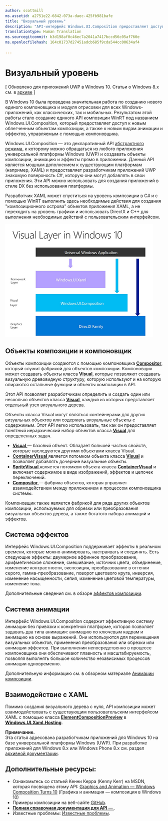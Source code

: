 ```yaml
---
author: scottmill
ms.assetid: a2751e22-6842-073a-daec-425fb981bafe
title: "Визуальный уровень"
description: "API-интерфейс Windows.UI.Composition предоставляет доступ к уровню композиции, находящемуся между уровнем платформы (XAML) и уровнем графики (DirectX)."
translationtype: Human Translation
ms.sourcegitcommit: b3d198af0c46ec7a2041a7417bccd56c05af760e
ms.openlocfilehash: 164c01737d27451adcb685f9cda544cc00634af4

---
```

# Визуальный уровень

\[ Обновлено для приложений UWP в Windows 10. Статьи о Windows 8.x см. в [архиве](http://go.microsoft.com/fwlink/p/?linkid=619132) \]

В Windows 10 была проведена значительная работа по созданию нового единого компоновщика и модуля отрисовки для всех Windows-приложений, как классических, так и мобильных. Результатом этой работы стало создание единого API композиции WinRT под названием Windows.UI.Composition, который предоставляет доступ к новым облегченным объектам композиции, а также к новым видам анимации и эффектов, управляемым с помощью компоновщика.

Windows.UI.Composition — это декларативный API [абстрактного режима](https://msdn.microsoft.com/library/windows/desktop/ff684178.aspx), к которому можно обращаться из любого приложения универсальной платформы Windows (UWP) и создавать объекты композиции, анимацию и эффекты прямо в приложении. Данный API является мощным дополнением к существующим платформам (например, XAML) и предоставляет разработчикам приложений UWP знакомую поверхность C#, которую они могут добавлять в свои приложения. Эти API можно использовать для создания приложений в стиле DX без использования платформы.

Разработчик XAML может спуститься на уровень композиции в C# и с помощью WinRT выполнить здесь необходимые действия для создания "композиционного острова" объектов приложения XAML, а не переходить на уровень графики и использовать DirectX и C++ для выполнения необходимых действий с пользовательским интерфейсом.

![](images/layers-win-ui-composition.png)
## <span id="Composition_Objects_and_The_Compositor"></span><span id="composition_objects_and_the_compositor"></span><span id="COMPOSITION_OBJECTS_AND_THE_COMPOSITOR"></span>Объекты композиции и компоновщик

Объекты композиции создаются с помощью компоновщика [**Compositor**](https://msdn.microsoft.com/library/windows/apps/Dn706789), который служит фабрикой для объектов композиции. Компоновщик может создавать объекты класса [**Visual**](https://msdn.microsoft.com/library/windows/apps/Dn706858), которые позволяют создавать визуальную древовидную структуру, которую используют и на которую опираются остальные функции и объекты композиции в API.

Этот API позволяет разработчикам определить и создать один или несколько объектов класса [**Visual**](https://msdn.microsoft.com/library/windows/apps/Dn706858), каждый из которых представляет отдельный узел визуального дерева.

Объекты класса Visual могут являться контейнерами для других визуальных объектов или содержать визуальные объекты с содержимым. Этот API легко использовать, так как он предоставляет понятный иерархический набор объектов класса [**Visual**](https://msdn.microsoft.com/library/windows/apps/Dn706858) для определенных задач.

-   [
              **Visual**
            ](https://msdn.microsoft.com/library/windows/apps/Dn706858) — базовый объект. Обладает большей частью свойств, которые наследуются другими объектами класса Visual.
-   [
              **ContainerVisual**
            ](https://msdn.microsoft.com/library/windows/apps/Dn706810) является потомком объекта класса [**Visual**](https://msdn.microsoft.com/library/windows/apps/Dn706858) и позволяет добавлять дочерние визуальные объекты.
-   [
              **SpriteVisual**
            ](https://msdn.microsoft.com/library/windows/apps/Mt589433) является потомком объекта класса [**ContainerVisual**](https://msdn.microsoft.com/library/windows/apps/Dn706810) и включает содержимое в виде изображений, эффектов и цепочек переключений.
-   [
              **Compositor**
            ](https://msdn.microsoft.com/library/windows/apps/Dn706789) — фабрика объектов, которая управляет взаимодействием между приложением и процессом компоновщика системы.

Компоновщик также является фабрикой для ряда других объектов композиции, используемых для обрезки или преобразования визуальных объектов дерева, а также богатого набора анимаций и эффектов.

## <span id="Effects_System"></span><span id="effects_system"></span><span id="EFFECTS_SYSTEM"></span>Система эффектов

Интерфейс Windows.UI.Composition поддерживает эффекты в реальном времени, которые можно анимировать, настраивать и соединять. Есть следующие эффекты: двумерное аффинное преобразование, арифметическое сложение, смешивание, источник цвета, объединение, изменение контрастности, экспозиция, преобразование в оттенки серого, гамма-преобразование, поворот цветового круга, инверсия, изменение насыщенности, сепия, изменение цветовой температуры, изменение тона.

Дополнительные сведения см. в обзоре [эффектов композиции](composition-effects.md).

## <span id="Animation_System"></span><span id="animation_system"></span><span id="ANIMATION_SYSTEM"></span>Система анимации

Интерфейс Windows.UI.Composition содержит эффективную систему анимации без привязки к конкретной платформе, которая позволяет задавать два типа анимации: анимацию по ключевым кадрам и анимацию на основе выражений. Они используются для перемещения визуальных объектов, применения преобразования или обрезки или анимации эффектов. При выполнении непосредственно в процессе компоновщика они обеспечивают плавность и масштабируемость, позволяя выполнять большое количество независимых процессов анимации одновременно.

Дополнительную информацию см. в обзорном материале [Анимации композиции](composition-animation.md).

## <span id="XAML_Interoperation"></span><span id="xaml_interoperation"></span><span id="XAML_INTEROPERATION"></span>Взаимодействие с XAML

Помимо создания визуального дерева с нуля, API композиции может взаимодействовать с существующим пользовательским интерфейсом XAML с помощью класса [**ElementCompositionPreview**](https://msdn.microsoft.com/library/windows/apps/Mt608976) 
        в [**Windows.UI.Xaml.Hosting**](https://msdn.microsoft.com/library/windows/apps/Hh701908).


**Примечание.**  
Эта статья адресована разработчикам приложений для Windows 10 на базе универсальной платформы Windows (UWP). При разработке приложений для Windows 8.x или Windows Phone 8.x см. раздел [архивной документации](http://go.microsoft.com/fwlink/p/?linkid=619132).

 

## <span id="Additional_Resources_"></span><span id="additional_resources_"></span><span id="ADDITIONAL_RESOURCES_"></span>Дополнительные ресурсы:

-   Ознакомьтесь со статьей Кенни Керра (Kenny Kerr) на MSDN, которая посвящена этому API: [Graphics and Animation — Windows Composition Turns 10](https://msdn.microsoft.com/magazine/mt590968) (Графика и анимация — композиция в Windows 10)
-   Примеры композиции на веб-сайте [GitHub](https://github.com/Microsoft/composition).
-   [
              **Полная справочная документация для API** —
            ](https://msdn.microsoft.com/library/windows/apps/Dn706878).
-   Известные проблемы: [Известные проблемы](https://social.msdn.microsoft.com/Forums/en-US/home?forum=Win10SDKToolsIssues).

 

 







<!--HONumber=Jun16_HO4-->



